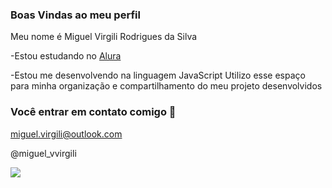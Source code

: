 ### Boas Vindas ao meu perfil

Meu nome é Miguel Virgili Rodrigues da Silva

-Estou estudando no [Alura](https://www.alura.com)

-Estou me desenvolvendo na linguagem JavaScript
Utilizo esse espaço para minha organização e compartilhamento do meu projeto desenvolvidos

### Você entrar em contato comigo 📧

miguel.virgili@outlook.com

@miguel_vvirgili


![](https://media1.tenor.com/m/mCiM7CmGGI4AAAAC/naruto.gif)
